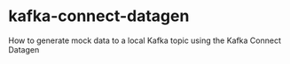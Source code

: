 # kafka-connect-datagen
How to generate mock data to a local Kafka topic using the Kafka Connect Datagen
